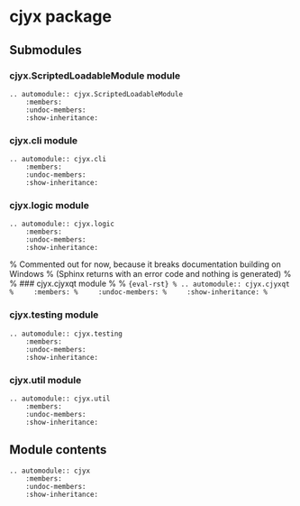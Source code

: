 # cjyx package

## Submodules

### cjyx.ScriptedLoadableModule module

```{eval-rst}
.. automodule:: cjyx.ScriptedLoadableModule
    :members:
    :undoc-members:
    :show-inheritance:
```

### cjyx.cli module

```{eval-rst}
.. automodule:: cjyx.cli
    :members:
    :undoc-members:
    :show-inheritance:
```

### cjyx.logic module

```{eval-rst}
.. automodule:: cjyx.logic
    :members:
    :undoc-members:
    :show-inheritance:
```

% Commented out for now, because it breaks documentation building on Windows
% (Sphinx returns with an error code and nothing is generated)
%
% ### cjyx.cjyxqt module
%
% ```{eval-rst}
% .. automodule:: cjyx.cjyxqt
%     :members:
%     :undoc-members:
%     :show-inheritance:
% ```

### cjyx.testing module

```{eval-rst}
.. automodule:: cjyx.testing
    :members:
    :undoc-members:
    :show-inheritance:
```

### cjyx.util module

```{eval-rst}
.. automodule:: cjyx.util
    :members:
    :undoc-members:
    :show-inheritance:
```

## Module contents

```{eval-rst}
.. automodule:: cjyx
    :members:
    :undoc-members:
    :show-inheritance:
```
